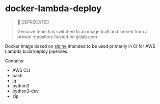 # docker-lambda-deploy

> 🛑 DEPRECATED
> 
> Gencove team has switched to an image built and served from a private repository hosted on gitlab.com

Docker image based on [alpine](https://hub.docker.com/_/alpine) intended to be used primarily in CI for AWS Lambda build/deploy pipelines.

Contains:
- AWS CLI
- bash
- jq
- python3
- python3-dev
- zip
